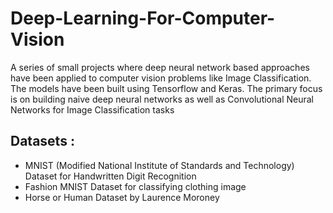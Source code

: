 # Deep-Learning-For-Computer-Vision
A series of small projects where deep neural network based approaches have been applied to computer vision problems like Image Classification.
The models have been built using Tensorflow and Keras. The primary focus is on building naive deep neural networks as well as Convolutional Neural Networks for Image Classification tasks  

## Datasets :
- MNIST (Modified National Institute of Standards and Technology) Dataset for Handwritten Digit Recognition
- Fashion MNIST Dataset for classifying clothing image
- Horse or Human Dataset by Laurence Moroney

